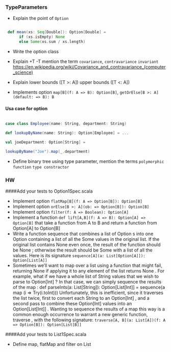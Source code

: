 ### TypeParameters

* Explain the point of `Option`
```Scala 

 def mean(xs: Seq[Double]): Option[Double] =
      if (xs.isEmpty) None
      else Some(xs.sum / xs.length)

```

* Write the option class

* Explain +T -T mention the term `covariance`, `contravariance` `invariant`  https://en.wikipedia.org/wiki/Covariance_and_contravariance_(computer_science) 
* Explain lower bounds ([T >: A]) upper bounds ([T <: A])
* Implements option `map[B](f: A => B): Option[B]`, `getOrElse[B >: A](default: => B): B`

#### Usa case for option

```Scala

case class Employee(name: String, department: String)

def lookupByName(name: String): Option[Employee] = ...

val joeDepartment: Option[String] =

lookupByName("Joe").map(_.department)

```

* Define binary tree using type parameter, mention the terms `polymorphic function` `type constractor` 
 
 
### HW

####Add your tests to Option1Spec.scala

* Implement option `flatMap[B](f: A => Option[B]): Option[B]`
* Implement option `orElse[B >: A](ob: => Option[B]): Option[B]`
* Implement option `filter(f: A => Boolean): Option[A]`
* Implement a function `def lift[A,B](f: A => B): Option[A] => Option[B]` that take a function from A to B and return a function from Option[A] to Option[B]  
* Write a function sequence that combines a list of Option s into one Option containing a list of all the Some values in the original list. If the original list contains None even 
  once, the result of the function should be None ; otherwise the result should be Some with a list of all the values. Here is its signature `sequence[A](a: List[Option[A]]): Option[List[A]]`
* Sometimes we’ll want to map over a list using a function that might fail, returning None if applying it to any element of the list returns None . For example, what if we have
   a whole list of String values that we wish to parse to Option[Int] ? In that case, we can simply sequence the results of the map : def parseInts(a: List[String]): Option[List[Int]] = sequence(a map (i => Try(i.toInt)))
   Unfortunately, this is inefficient, since it traverses the list twice, first to convert each
   String to an Option[Int] , and a second pass to combine these Option[Int] values into an Option[List[Int]] . Wanting to sequence the results of a map this way is a common enough occurrence to warrant a new generic function, traverse , with the
   following signature: `traverse[A, B](a: List[A])(f: A => Option[B]): Option[List[B]]` 
 

####Add your tests to List1Spec.scala
* Define map, flatMap and filter on List
 
 
